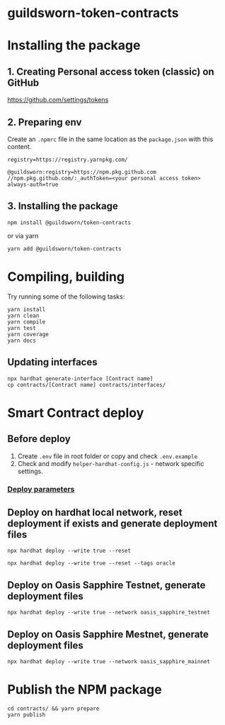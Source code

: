 # guildsworn-token-contracts


# Installing the package
## 1. Creating Personal access token (classic) on GitHub
https://github.com/settings/tokens
## 2. Preparing env
Create an `.npmrc` file in the same location as the `package.json` with this content.
```
registry=https://registry.yarnpkg.com/

@guildsworn:registry=https://npm.pkg.github.com
//npm.pkg.github.com/:_authToken=<your personal access token>
always-auth=true

```
## 3. Installing the package
```shell
npm install @guildsworn/token-contracts
```
or via yarn
```shell
yarn add @guildsworn/token-contracts
```

# Compiling, building
Try running some of the following tasks:

```shell
yarn install
yarn clean
yarn compile
yarn test
yarn coverage
yarn docs
```
## Updating interfaces
```shell
npx hardhat generate-interface [Contract name]
cp contracts/[Contract name] contracts/interfaces/
```

# Smart Contract deploy
## Before deploy
1. Create `.env` file in root folder or copy and check `.env.example`
2. Check and modify `helper-hardhat-config.js` - network specific settings.

### [Deploy parameters](https://github.com/wighawag/hardhat-deploy#1-hardhat-deploy)

## Deploy on hardhat local network, reset deployment if exists and generate deployment files
```shell
npx hardhat deploy --write true --reset

npx hardhat deploy --write true --reset --tags oracle
```

## Deploy on Oasis Sapphire Testnet, generate deployment files
```shell
npx hardhat deploy --write true --network oasis_sapphire_testnet
```

## Deploy on Oasis Sapphire Mestnet, generate deployment files
```shell
npx hardhat deploy --write true --network oasis_sapphire_mainnet
```

# Publish the NPM package
```shell
cd contracts/ && yarn prepare
yarn publish
```